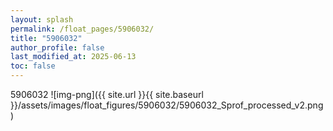 ```yaml
---
layout: splash
permalink: /float_pages/5906032/
title: "5906032"
author_profile: false
last_modified_at: 2025-06-13
toc: false
---
```

 
5906032
![img-png]({{ site.url }}{{ site.baseurl }}/assets/images/float_figures/5906032/5906032_Sprof_processed_v2.png)